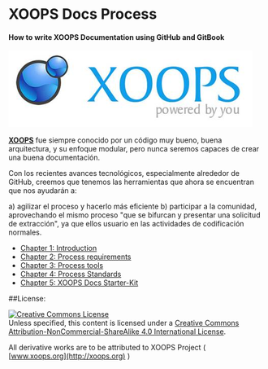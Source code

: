 XOOPS Docs Process
============

#### How to write XOOPS Documentation using GitHub and GitBook

![logoXoops.jpg](../assets/logoXoops.jpg)

[**XOOPS**](http://xoops.org)  fue siempre conocido por un código muy bueno, buena arquitectura, y su enfoque modular, pero nunca seremos capaces de crear una buena documentación.

Con los recientes avances tecnológicos, especialmente alrededor de GitHub, creemos que tenemos las herramientas que ahora se encuentran que nos ayudarán a:

a) agilizar el proceso y hacerlo más eficiente
b) participar a la comunidad, aprovechando el mismo proceso "que se bifurcan y presentar una solicitud de extracción", ya que ellos usuario en las actividades de codificación normales.


* [Chapter 1: Introduction](book/ch1.md)
* [Chapter 2: Process requirements](book/ch2.md)
* [Chapter 3: Process tools](book/ch3.md)
* [Chapter 4: Process Standards](book/ch4.md)
* [Chapter 5: XOOPS Docs Starter-Kit](book/ch5.md)

##License:

<a rel="license" href="http://creativecommons.org/licenses/by-nc-sa/4.0/"><img alt="Creative Commons License" style="border-width:0" src="https://i.creativecommons.org/l/by-nc-sa/4.0/88x31.png" /></a><br />Unless specified, this content is licensed under a <a rel="license" href="http://creativecommons.org/licenses/by-nc-sa/4.0/">Creative Commons Attribution-NonCommercial-ShareAlike 4.0 International License</a>.

All derivative works are to be attributed to XOOPS Project ( [www.xoops.org](http://xoops.org) )
